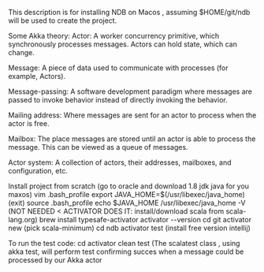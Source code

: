 This description is for installing NDB on Macos , assuming $HOME/git/ndb
will be used to create the project.

Some Akka theory:
Actor: A worker concurrency primitive, which synchronously processes messages. Actors can hold state, which can change.

Message: A piece of data used to communicate with processes (for example, Actors).

Message-passing: A software development paradigm where messages are passed to invoke behavior instead of directly invoking the behavior.

Mailing address: Where messages are sent for an actor to process when the actor is free.

Mailbox: The place messages are stored until an actor is able to process the message. This can be viewed as a queue of messages.

Actor system: A collection of actors, their addresses, mailboxes, and configuration, etc.


Install project from scratch
(go to oracle and download 1.8 jdk java for you maxos)
vim .bash_profile
export JAVA_HOME=$(/usr/libexec/java_home)
(exit)
source .bash_profile
echo $JAVA_HOME
/usr/libexec/java_home -V
(NOT NEEDED < ACTIVATOR DOES IT: install/download scala from scala-lang.org)
brew install typesafe-activator
activator --version
cd git
activator new
(pick scala-minimum)
cd ndb
activator test
(install free version intellij)

To run the test code:
cd <project>
activator
clean
test
(The scalatest class , using akka test, will perform test confirming succes when a message could be processed by our Akka actor
